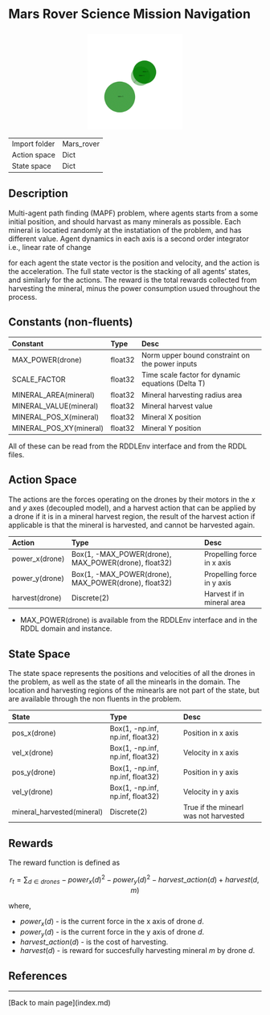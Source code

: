 <p style="font-size:25px;text-align:left"><b>Mars Rover Science Mission Navigation</b></p>

<div style="width:100%;text-align:center;">
  <a href="images/Rover_image2.gif">
    <img src="images/Rover_image2.gif" height="190" width="190" />
  </a>
</div>

|       |      |
|:------------------|:------------|
| Import folder     | Mars_rover  |
| Action space      | Dict        |
| State space       | Dict        |


## Description
Multi-agent path finding (MAPF) problem, where agents starts from a some initial position, and should harvast as many minerals as possible. Each mineral is locatied randomly at the instatiation of the problem, and has different value. Agent dynamics in each axis is a second order integrator i.e., linear rate of change

for each agent the state vector is the position and velocity, and the action is the acceleration. The full state vector is the stacking of all agents’ states, and similarly for the actions. The reward is the total rewards collected from harvesting the mineral, minus the power consumption usued throughout the process.

## Constants (non-fluents)

| Constant                 | Type             |  Desc                                               |
|:-------------------------|:-----------------|:----------------------------------------------------|
| MAX_POWER(drone)         | float32          |  Norm upper bound constraint on the power inputs    |
| SCALE_FACTOR             | float32          |  Time scale factor for dynamic equations (Delta T)  |
| MINERAL_AREA(mineral)    | float32          |  Mineral harvesting radius area                     |
| MINERAL_VALUE(mineral)   | float32          |  Mineral harvest value                              |
| MINERAL_POS_X(mineral)   | float32          |  Mineral X position                                 |
| MINERAL_POS_XY(mineral)  | float32          |  Mineral Y position                                 |

All of these can be read from the RDDLEnv interface and from the RDDL files.

## Action Space

The actions are the forces operating on the drones by their motors in the *x* and *y* axes (decoupled model), and a harvest action that can be applied by a drone if it is in a mineral harvest region, the result of the harvest action if applicable is that the mineral is harvested, and cannot be harvested again.

| Action               | Type             |  Desc                          |
|:--------------------|:-----------------|:-------------------------------|
| power_x(drone)      | Box(1, -MAX_POWER(drone), MAX_POWER(drone), float32)   |  Propelling force in x axis    |
| power_y(drone)      | Box(1, -MAX_POWER(drone), MAX_POWER(drone), float32)   |     Propelling force in y axis |
| harvest(drone)      | Discrete(2)       |  Harvest if in mineral area    |

- MAX_POWER(drone) is available from the RDDLEnv interface and in the RDDL domain and instance.

## State Space

The state space represents the positions and velocities of all the drones in the problem, as well as the state of all the minearls in the domain.
The location and harvesting regions of the minearls are not part of the state, but are available through the non fluents in the problem.

| State                      | Type              |  Desc                                   |
|:---------------------------|:------------------|:----------------------------------------|
| pos_x(drone)               | Box(1, -np.inf, np.inf, float32)   | Position in x axis                      |
| vel_x(drone)               | Box(1, -np.inf, np.inf, float32)   |  Velocity in x axis                     |
| pos_y(drone)               | Box(1, -np.inf, np.inf, float32)   |  Position in y axis                     |
| vel_y(drone)               | Box(1, -np.inf, np.inf, float32)   |  Velocity in y axis                     |
| mineral_harvested(mineral) | Discrete(2)       |  True if the minearl was not harvested  |

## Rewards

The reward function is defined as 

$$r_t = \sum_{d \in drones} -power_x(d)^2 - power_y(d)^2 - harvest\_action(d) + harvest(d,m) $$ 

where, 
- $power_x(d)$ - is the current force in the x axis of drone *d*.
- $power_y(d)$ - is the current force in the y axis of drone *d*.
- $harvest\_action(d)$ - is the cost of harvesting.
- $harvest(d)$ - is reward for succesfully harvesting mineral *m* by drone *d*.


## References


<hr>
[Back to main page](index.md)

